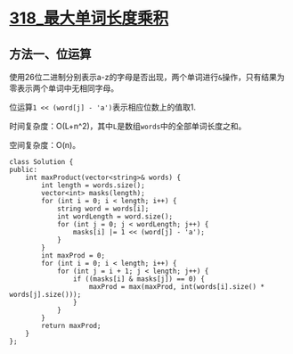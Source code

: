 # [318_最大单词长度乘积](https://leetcode.cn/problems/maximum-product-of-word-lengths/description/?envType=daily-question&envId=2023-11-06)

## 方法一、位运算

使用26位二进制分别表示a-z的字母是否出现，两个单词进行`&`操作，只有结果为零表示两个单词中无相同字母。

位运算`1 << (word[j] - 'a')`表示相应位数上的值取1.

时间复杂度：O(L+n^2)，其中`L`是数组`words`中的全部单词长度之和。

空间复杂度：O(n)。

```
class Solution {
public:
    int maxProduct(vector<string>& words) {
        int length = words.size();
        vector<int> masks(length);
        for (int i = 0; i < length; i++) {
            string word = words[i];
            int wordLength = word.size();
            for (int j = 0; j < wordLength; j++) {
                masks[i] |= 1 << (word[j] - 'a');
            }
        }
        int maxProd = 0;
        for (int i = 0; i < length; i++) {
            for (int j = i + 1; j < length; j++) {
                if ((masks[i] & masks[j]) == 0) {
                    maxProd = max(maxProd, int(words[i].size() * words[j].size()));
                }
            }
        }
        return maxProd;
    }
};
```
